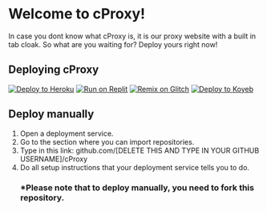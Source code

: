 # Welcome to cProxy!

In case you dont know what cProxy is, it is our proxy website with a built in tab cloak. So what are you waiting for? Deploy yours right now!

## Deploying cProxy
[![Deploy to Heroku](https://binbashbanana.github.io/deploy-buttons/buttons/remade/heroku.svg)](https://heroku.com/deploy/?template=https://github.com/CDistrict/cProxy)
[![Run on Replit](https://binbashbanana.github.io/deploy-buttons/buttons/remade/replit.svg)](https://replit.com/github/CDistrict/cProxy)
[![Remix on Glitch](https://binbashbanana.github.io/deploy-buttons/buttons/remade/glitch.svg)](https://glitch.com/edit/#!/import/github/CDistrict/cProxy)
[![Deploy to Koyeb](https://binbashbanana.github.io/deploy-buttons/buttons/remade/koyeb.svg)](https://app.koyeb.com/deploy?type=git&repository=github.com/CDistrict/cProxy&branch=main&name=cProxy)

## Deploy manually
1. Open a deployment service.
2. Go to the section where you can import repositories.
3. Type in this link: github.com/[DELETE THIS AND TYPE IN YOUR GITHUB USERNAME]/cProxy
4. Do all setup instructions that your deployment service tells you to do.
   ### *Please note that to deploy manually, you need to fork this repository.
